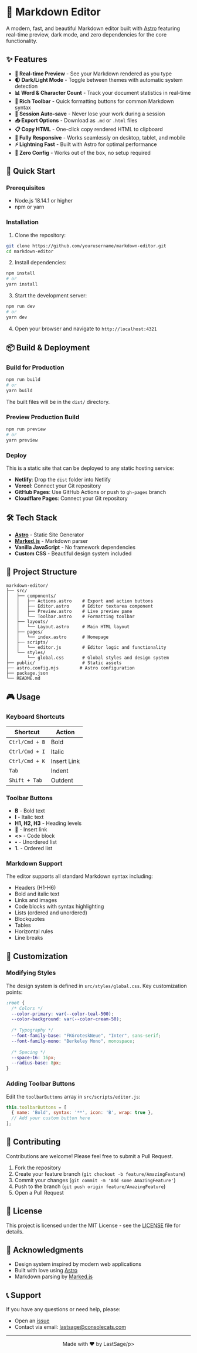 # 📝 Markdown Editor

A modern, fast, and beautiful Markdown editor built with [Astro](https://astro.build) featuring real-time preview, dark mode, and zero dependencies for the core functionality.

<!-- ![Markdown Editor Screenshot](https://via.placeholder.com/800x400?text=Markdown+Editor+Screenshot) -->

## ✨ Features

- **🚀 Real-time Preview** - See your Markdown rendered as you type
- **🌓 Dark/Light Mode** - Toggle between themes with automatic system detection
- **📊 Word & Character Count** - Track your document statistics in real-time
- **🎨 Rich Toolbar** - Quick formatting buttons for common Markdown syntax
- **💾 Session Auto-save** - Never lose your work during a session
- **📥 Export Options** - Download as `.md` or `.html` files
- **📋 Copy HTML** - One-click copy rendered HTML to clipboard
- **📱 Fully Responsive** - Works seamlessly on desktop, tablet, and mobile
- **⚡ Lightning Fast** - Built with Astro for optimal performance
- **🎯 Zero Config** - Works out of the box, no setup required

## 🚀 Quick Start

### Prerequisites

- Node.js 18.14.1 or higher
- npm or yarn

### Installation

1. Clone the repository:
```bash
git clone https://github.com/yourusername/markdown-editor.git
cd markdown-editor
```

2. Install dependencies:
```bash
npm install
# or
yarn install
```

3. Start the development server:
```bash
npm run dev
# or
yarn dev
```

4. Open your browser and navigate to `http://localhost:4321`

## 📦 Build & Deployment

### Build for Production

```bash
npm run build
# or
yarn build
```

The built files will be in the `dist/` directory.

### Preview Production Build

```bash
npm run preview
# or
yarn preview
```

### Deploy

This is a static site that can be deployed to any static hosting service:

- **Netlify**: Drop the `dist` folder into Netlify
- **Vercel**: Connect your Git repository
- **GitHub Pages**: Use GitHub Actions or push to `gh-pages` branch
- **Cloudflare Pages**: Connect your Git repository

## 🛠️ Tech Stack

- **[Astro](https://astro.build)** - Static Site Generator
- **[Marked.js](https://marked.js.org)** - Markdown parser
- **Vanilla JavaScript** - No framework dependencies
- **Custom CSS** - Beautiful design system included

## 📂 Project Structure

```
markdown-editor/
├── src/
│   ├── components/
│   │   ├── Actions.astro    # Export and action buttons
│   │   ├── Editor.astro     # Editor textarea component
│   │   ├── Preview.astro    # Live preview pane
│   │   └── Toolbar.astro    # Formatting toolbar
│   ├── layouts/
│   │   └── Layout.astro     # Main HTML layout
│   ├── pages/
│   │   └── index.astro      # Homepage
│   ├── scripts/
│   │   └── editor.js        # Editor logic and functionality
│   └── styles/
│       └── global.css       # Global styles and design system
├── public/                  # Static assets
├── astro.config.mjs        # Astro configuration
├── package.json
└── README.md
```

## 🎮 Usage

### Keyboard Shortcuts

| Shortcut | Action |
|----------|--------|
| `Ctrl/Cmd + B` | Bold |
| `Ctrl/Cmd + I` | Italic |
| `Ctrl/Cmd + K` | Insert Link |
| `Tab` | Indent |
| `Shift + Tab` | Outdent |

### Toolbar Buttons

- **B** - Bold text
- **I** - Italic text
- **H1, H2, H3** - Heading levels
- **🔗** - Insert link
- **<>** - Code block
- **•** - Unordered list
- **1.** - Ordered list

### Markdown Support

The editor supports all standard Markdown syntax including:

- Headers (H1-H6)
- Bold and italic text
- Links and images
- Code blocks with syntax highlighting
- Lists (ordered and unordered)
- Blockquotes
- Tables
- Horizontal rules
- Line breaks

## 🎨 Customization

### Modifying Styles

The design system is defined in `src/styles/global.css`. Key customization points:

```css
:root {
  /* Colors */
  --color-primary: var(--color-teal-500);
  --color-background: var(--color-cream-50);
  
  /* Typography */
  --font-family-base: "FKGroteskNeue", "Inter", sans-serif;
  --font-family-mono: "Berkeley Mono", monospace;
  
  /* Spacing */
  --space-16: 16px;
  --radius-base: 8px;
}
```

### Adding Toolbar Buttons

Edit the `toolbarButtons` array in `src/scripts/editor.js`:

```javascript
this.toolbarButtons = [
  { name: 'Bold', syntax: '**', icon: 'B', wrap: true },
  // Add your custom button here
];
```

## 🤝 Contributing

Contributions are welcome! Please feel free to submit a Pull Request.

1. Fork the repository
2. Create your feature branch (`git checkout -b feature/AmazingFeature`)
3. Commit your changes (`git commit -m 'Add some AmazingFeature'`)
4. Push to the branch (`git push origin feature/AmazingFeature`)
5. Open a Pull Request

## 📄 License

This project is licensed under the MIT License - see the [LICENSE](LICENSE) file for details.

## 🙏 Acknowledgments

- Design system inspired by modern web applications
- Built with love using [Astro](https://astro.build)
- Markdown parsing by [Marked.js](https://marked.js.org)

## 📞 Support

If you have any questions or need help, please:

- Open an [issue](https://github.com/Last-sage/markdown-editor/issues)
- Contact via email: lastsage@consolecats.com

---

<p align="center">Made with ❤️ by LastSage/p>